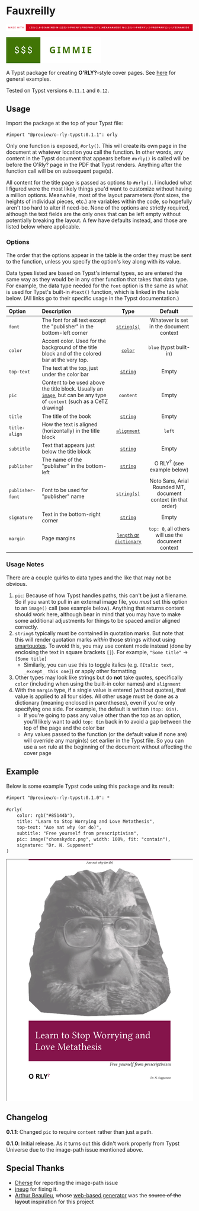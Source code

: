 # Fauxreilly

![](made-with.svg)

![](%24%24%24-gimmie.svg)

A Typst package for creating **O'RLY?**-style cover pages.  See [here](https://boyter.org/2016/04/collection-orly-book-covers/) for general examples.

Tested on Typst versions ``0.11.1`` and ``0.12``.

## Usage

Import the package at the top of your Typst file: 

```typst
#import "@preview/o-rly-typst:0.1.1": orly
```

Only one function is exposed, ``#orly()``.  This will create its own page in the document at whatever location you call the function.  In other words, any content in the Typst document that appears before ``#orly()`` is called will be before the O'Rly? page in the PDF that Typst renders.  Anything after the function call will be on subsequent page(s).

All content for the title page is passed as options to ``#orly()``.  I included what I figured were the most likely things you'd want to customize without having a million options.  Meanwhile, most of the layout parameters (font sizes, the heights of individual pieces, etc.) are variables within the code, so hopefully aren't too hard to alter if need-be.  None of the options are strictly required, although the text fields are the only ones that can be left empty without potentially breaking the layout.   A few have defaults instead, and those are listed below where applicable.

### Options
The order that the options appear in the table is the order they must be sent to the function, unless you specify the option's key along with its value.

Data types listed are based on Typst's internal types, so are entered the same way as they would be in any other function that takes that data type.  For example, the data type needed for the ``font`` option is the same as what is used for Typst's built-in ``#text()`` function, which is linked in the table below.  (All links go to their specific usage in the Typst documentation.)

Option | Description | Type | Default |
| :----- | :------- | :-------: | :-------: |
| ``font`` | The font for all text except the "publisher" in the bottom-left corner | [``string(s)``](https://typst.app/docs/reference/text/text/#parameters-font) |  Whatever is set in the document context |
| ``color`` | Accent color.  Used for the background of the title block and of the colored bar at the very top. | [``color``](https://typst.app/docs/reference/visualize/color/) | ``blue`` (typst built-in) |
| ``top-text`` | The text at the top, just under the color bar | [``string``](https://typst.app/docs/reference/foundations/str/) | Empty |
| ``pic`` | Content to be used above the title block.  Usually an [``image``](https://typst.app/docs/reference/visualize/image/), but can be any type of ``content`` (such as a CeTZ drawing) | ``content`` | Empty |
| ``title`` | The title of the book | [``string``](https://typst.app/docs/reference/foundations/str/) | Empty |
| ``title-align`` | How the text is aligned (horizontally) in the title block | [``alignment``](https://typst.app/docs/reference/layout/alignment/) | ``left`` |
| ``subtitle`` | Text that appears just below the title block | [``string``](https://typst.app/docs/reference/foundations/str/) | Empty |
| ``publisher`` | The name of the "publisher" in the bottom-left | [``string``](https://typst.app/docs/reference/foundations/str/) | O RLY<sup>?</sup> (see example below) |
| ``publisher-font`` | Font to be used for "publisher" name | [``string(s)``](https://typst.app/docs/reference/text/text/#parameters-font) | Noto Sans, Arial Rounded MT, document context (in that order) |
| ``signature`` | Text in the bottom-right corner | [``string``](https://typst.app/docs/reference/foundations/str/) | Empty |
| ``margin`` | Page margins | [``length`` or ``dictionary``](https://typst.app/docs/reference/layout/page/#parameters-margin) | ``top: 0``, all others will use the document context |

### Usage Notes

There are a couple quirks to data types and the like that may not be obvious.

1. ``pic``: Because of how Typst handles paths, this can't be just a filename.  So if you want to pull in an external image file, you *must* set this option to an ``image()`` call (see example below).  Anything that returns content should work here, although bear in mind that you may have to make some additional adjustments for things to be spaced and/or aligned correctly.
1. ``string``s typically must be contained in quotation marks.  But note that this will render quotation marks *within* those strings without using [smartquotes](https://typst.app/docs/reference/text/smartquote/).  To avoid this, you may use content mode instead (done by enclosing the text in square brackets ``[]``).  For example, ``"Some title"`` → ``[Some title]``
   - Similarly, you can use this to toggle italics (e.g. ``[Italic text, _except_ this one]``) or apply other formatting
2. Other types may look like strings but do **not** take quotes, specifically ``color`` (including when using the built-in color names) and ``alignment``
3. With the ``margin`` type, if a single value is entered (without quotes), that value is applied to all four sides.  All other usage must be done as a dictionary (meaning enclosed in parentheses), even if you're only specifying one side.  For example, the default is written ``(top: 0in)``.
   - If you're going to pass any value other than the top as an option, you'll likely want to add ``top: 0in`` back in to avoid a gap between the top of the page and the color bar
   - Any values passed to the function (or the default value if none are) will override any margin(s) set earlier in the Typst file.  So you can use a ``set`` rule at the beginning of the document without affecting the cover page

## Example

Below is some example Typst code using this package and its result:

```typst
#import "@preview/o-rly-typst:0.1.0": *

#orly(
    color: rgb("#85144b"),
    title: "Learn to Stop Worrying and Love Metathesis",
    top-text: "Axe nat why (or do)",
    subtitle: "Free yourself from prescriptivism",
    pic: image("chomskydoz.png", width: 100%, fit: "contain"),
    signature: "Dr. N. Supponent"
)
```
![example book cover](example.png)

## Changelog

**0.1.1**: Changed ``pic`` to require ``content`` rather than just a path.

**0.1.0**: Initial release.  As it turns out this didn't work properly from Typst Universe due to the image-path issue mentioned above.

## Special Thanks
- [Dherse](https://github.com/Dherse) for reporting the image-path issue
- [jneug](https://github.com/jneug) for fixing it.
- [Arthur Beaulieu](https://github.com/ArthurBeaulieu), whose [web-based generator](https://arthurbeaulieu.github.io/ORlyGenerator/) was the ~~source of the layout~~ inspiration for this project
